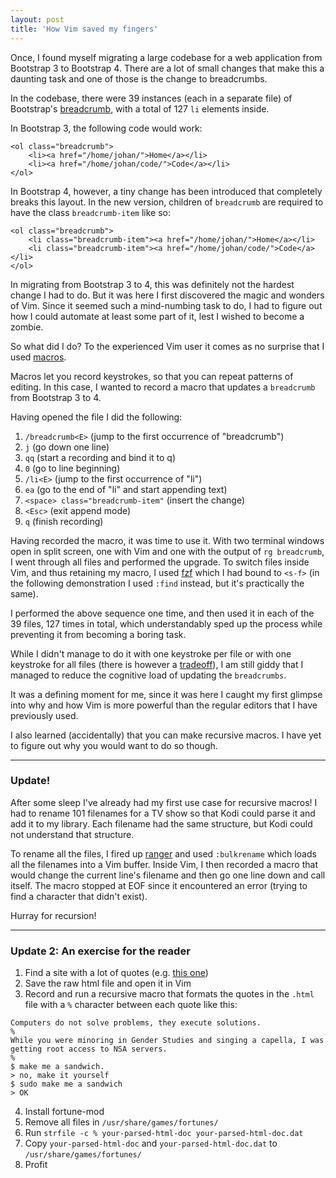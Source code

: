 ```yaml
---
layout: post
title: 'How Vim saved my fingers'
---
```


Once, I found myself migrating a large codebase for a web application from Bootstrap 3 to Bootstrap 4. There are a lot of small changes that make this a daunting task and one of those is the change to breadcrumbs.

In the codebase, there were 39 instances (each in a separate file) of Bootstrap's [breadcrumb](https://getbootstrap.com/docs/4.0/components/breadcrumb/), with a total of 127 `li` elements inside.

In Bootstrap 3, the following code would work:

```
<ol class="breadcrumb">
    <li><a href="/home/johan/">Home</a></li>
    <li><a href="/home/johan/code/">Code</a></li>
</ol>
```

In Bootstrap 4, however, a tiny change has been introduced that completely breaks this layout. In the new version, children of `breadcrumb` are required to have the class `breadcrumb-item` like so:

```
<ol class="breadcrumb">
    <li class="breadcrumb-item"><a href="/home/johan/">Home</a></li>
    <li class="breadcrumb-item"><a href="/home/johan/code/">Code</a></li>
</ol>
```

In migrating from Bootstrap 3 to 4, this was definitely not the hardest change I had to do. But it was here I first discovered the magic and wonders of Vim. Since it seemed such a mind-numbing task to do, I had to figure out how I could automate at least some part of it, lest I wished to become a zombie.

So what did I do? To the experienced Vim user it comes as no surprise that I used [macros](http://vim.wikia.com/wiki/Macros).

Macros let you record keystrokes, so that you can repeat patterns of editing. In this case, I wanted to record a macro that updates a `breadcrumb` from Bootstrap 3 to 4.

Having opened the file I did the following:

1. `/breadcrumb<E>` (jump to the first occurrence of "breadcrumb")
2. `j` (go down one line)
3. `qq` (start a recording and bind it to q)
4. `0` (go to line beginning)
5. `/li<E>` (jump to the first occurrence of "li")
6. `ea` (go to the end of "li" and start appending text)
7. `<space> class="breadcrumb-item"` (insert the change)
8. `<Esc>` (exit append mode)
9. `q` (finish recording)

Having recorded the macro, it was time to use it. With two terminal windows open in split screen, one with Vim and one with the output of `rg breadcrumb`, I went through all files and performed the upgrade. To switch files inside Vim, and thus retaining my macro, I used [fzf](https://github.com/junegunn/fzf) which I had bound to `<s-f>` (in the following demonstration I used `:find` instead, but it's practically the same).

I performed the above sequence one time, and then used it in each of the 39 files, 127 times in total, which understandably sped up the process while preventing it from becoming a boring task.

While I didn't manage to do it with one keystroke per file or with one keystroke for all files (there is however a [tradeoff](https://xkcd.com/1205/)), I am still giddy that I managed to reduce the cognitive load of updating the `breadcrumbs`.

It was a defining moment for me, since it was here I caught my first glimpse into why and how Vim is more powerful than the regular editors that I have previously used.



I also learned (accidentally) that you can make recursive macros. I have yet to figure out why you would want to do so though.

---

### Update!

After some sleep I've already had my first use case for recursive macros! I had to rename 101 filenames for a TV show so that Kodi could parse it and add it to my library. Each filename had the same structure, but Kodi could not understand that structure.

To rename all the files, I fired up [ranger](https://github.com/ranger/ranger) and used `:bulkrename` which loads all the filenames into a Vim buffer. Inside Vim, I then recorded a macro that would change the current line's filename and then go one line down and call itself. The macro stopped at EOF since it encountered an error (trying to find a character that didn't exist).

Hurray for recursion!

---

### Update 2: An exercise for the reader

1. Find a site with a lot of quotes (e.g. [this one](https://fortrabbit.github.io/quotes/))
2. Save the raw html file and open it in Vim
3. Record and run a recursive macro that formats the quotes in the `.html` file with a `%` character between each quote like this:

```
Computers do not solve problems, they execute solutions.
%
While you were minoring in Gender Studies and singing a capella, I was getting root access to NSA servers.
%
$ make me a sandwich.
> no, make it yourself
$ sudo make me a sandwich
> OK
```
4. Install fortune-mod
5. Remove all files in `/usr/share/games/fortunes/`
6. Run `strfile -c % your-parsed-html-doc your-parsed-html-doc.dat`
7. Copy `your-parsed-html-doc` and  `your-parsed-html-doc.dat` to `/usr/share/games/fortunes/`
8. Profit



